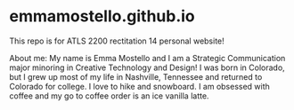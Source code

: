 # emmamostello.github.io


This repo is for ATLS 2200 rectitation 14 personal website!

About me:
My name is Emma Mostello and I am a Strategic Communication major minoring in Creative Technology and Design! I was born in Colorado, but I grew up most of my life in Nashville, Tennessee and returned to Colorado for college. I love to hike and snowboard. I am obsessed with coffee and my go to coffee order is an ice vanilla latte.  